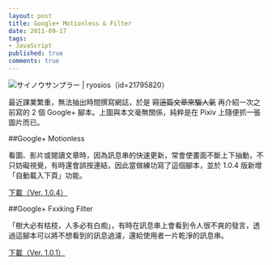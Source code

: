 ```yaml
---
layout: post
title: Google+ Motionless & Filter
date: 2011-09-17
tags:
- JavaScript
published: true
comments: true
---
```

![サイノウサンプラー | ryosios（id=21795820）](http://i.minus.com/ieJceSDuuo3RS.png)


最近課業繁重，無法抽出時間撰寫網誌，於是 <del>寫這篇文章來騙人氣</del> 再介紹一次之前寫的 2 個 Google+ 腳本。上圖與本文毫無關係，純粹是在 Pixiv 上隨便抓一張圖片而已。

##Google+ Motionless

看圖、影片或閱讀文章時，因為訊息串的快速更新，常會使畫面不斷上下抽動，不只妨礙視覺，有時還會誤按連結，因此當做練功寫了這個腳本，並於 1.0.4 版新增「自動載入下頁」功能。

[下載（Ver. 1.0.4）](http://userscripts.org/scripts/show/111484)

##Google+ Fxxking Filter

「樹大必有枯枝，人多必有白痴」，有時在訊息串上會看到令人很不爽的發言，透過這腳本可以將不想看到的訊息過濾，還給使用者一片乾淨的訊息串。

[下載（Ver. 1.0.1）](http://userscripts.org/scripts/show/111206)